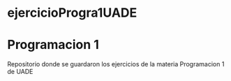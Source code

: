# ejercicioProgra1UADE
<h1>Programacion 1</h1>
<p>Repositorio donde se guardaron los ejercicios de la materia Programacion 1 de UADE</p>
